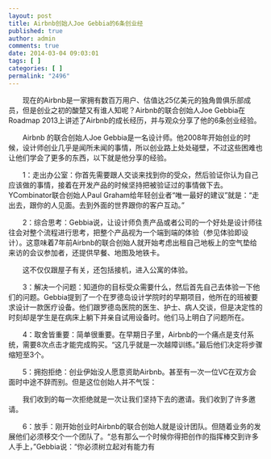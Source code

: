 ```yaml
---
layout: post
title: Airbnb创始人Joe Gebbia的6条创业经
published: true
author: admin
comments: true
date: 2014-03-04 09:03:01
tags: [ ]
categories: [ ]
permalink: "2496"
---
```


  　　现在的Airbnb是一家拥有数百万用户、估值达25亿美元的独角兽俱乐部成员，但是创业之初的酸楚又有谁人知呢？Airbnb的联合创始人Joe Gebbia在Roadmap 2013上讲述了Airbnb的成长经历，并与观众分享了他的6条创业经验。



  　　Airbnb 的联合创始人Joe Gebbia是一名设计师。他2008年开始创业的时候，设计师创业几乎是闻所未闻的事情，所以创业路上处处碰壁，不过这些困难也让他们学会了更多的东西，以下就是他分享的经验。



  　　1：走出办公室：你首先需要跟人交谈来找到你的受众，然后验证你认为自己应该做的事情，接着在开发产品的时候坚持把被验证过的事情做下去。YCombinator联合创始人Paul Graham给年轻创业者“唯一最好的建议”就是：“走出去，跟你的人见面。去到外面的世界跟你的客户互动。”



  　　2：综合思考：Gebbia说，让设计师负责产品或者公司的一个好处是设计师往往会对整个流程进行思考，把整个产品视为一个端到端的体验（参见体验即设计）。这意味着7年前Airbnb的联合创始人就开始考虑出租自己地板上的空气垫给来访的会议参加者，还提供早餐、地图及地铁卡。



  　　这不仅仅跟屋子有关，还包括接机，进入公寓的体验。



  　　3：解决一个问题：知道你的目标受众需要什么，然后首先自己去体验一下他们的问题。Gebbia提到了一个在罗德岛设计学院时的早期项目，他所在的班被要求设计一款医疗设备。他们跟罗德岛医院的医生、护士、病人交谈，但是决定性的时刻却是学生是在病床上躺下并亲自试用设备时。他们马上明白了问题所在。



  　　4：取舍皆重要：简单很重要。在早期日子里，Airbnb的一个痛点是支付系统，需要8次点击才能完成购买。“这几乎就是一次越障训练。”最后他们决定将步骤缩短至3个。



  　　5：拥抱拒绝：创业伊始没人愿意资助Airbnb。甚至有一次一位VC在双方会面时中途不辞而别。但是这位创始人并不气馁：



  　　我们收到的每一次拒绝就是一次让我们坚持下去的邀请。我们收到了许多邀请。



  　　6：放手：刚开始创业时Airbnb的联合创始人就是设计团队。但随着业务的发展他们必须移交个一个团队了。“总有那么一个时候你得把创作的指挥棒交到许多人手上，”Gebbia说：“你必须树立起对有能力有
